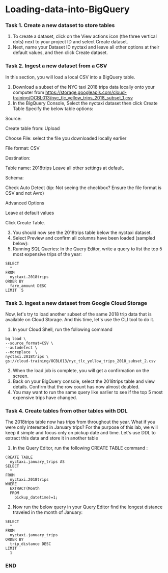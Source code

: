 # Loading-data-into-BigQuery
### Task 1. Create a new dataset to store tables
1. To create a dataset, click on the View actions icon (the three vertical dots) next to your project ID and select Create dataset.
2. Next, name your Dataset ID nyctaxi and leave all other options at their default values, and then click Create dataset.
### Task 2. Ingest a new dataset from a CSV
In this section, you will load a local CSV into a BigQuery table.
1. Download a subset of the NYC taxi 2018 trips data locally onto your computer from https://storage.googleapis.com/cloud-training/OCBL013/nyc_tlc_yellow_trips_2018_subset_1.csv
2. In the BigQuery Console, Select the nyctaxi dataset then click Create Table
Specify the below table options:

Source:

Create table from: Upload

Choose File: select the file you downloaded locally earlier

File format: CSV

Destination:

Table name: 2018trips Leave all other settings at default.

Schema:

Check Auto Detect (tip: Not seeing the checkbox? Ensure the file format is CSV and not Avro)

Advanced Options

Leave at default values

Click Create Table.

3. You should now see the 2018trips table below the nyctaxi dataset.
4. Select Preview and confirm all columns have been loaded (sampled below):
5. Running SQL Queries:
In the Query Editor, write a query to list the top 5 most expensive trips of the year:
```
SELECT
  *
FROM
  nyctaxi.2018trips
ORDER BY
  fare_amount DESC
LIMIT  5
```

   
### Task 3. Ingest a new dataset from Google Cloud Storage
Now, let's try to load another subset of the same 2018 trip data that is available on Cloud Storage. And this time, let's use the CLI tool to do it.
1. In your Cloud Shell, run the following command
```
bq load \
--source_format=CSV \
--autodetect \
--noreplace  \
nyctaxi.2018trips \
gs://cloud-training/OCBL013/nyc_tlc_yellow_trips_2018_subset_2.csv
```
2. When the load job is complete, you will get a confirmation on the screen.
3. Back on your BigQuery console, select the 2018trips table and view details. Confirm that the row count has now almost doubled.
4. You may want to run the same query like earlier to see if the top 5 most expensive trips have changed.
   
### Task 4. Create tables from other tables with DDL
The 2018trips table now has trips from throughout the year. What if you were only interested in January trips? For the purpose of this lab, we will keep it simple and focus only on pickup date and time. Let's use DDL to extract this data and store it in another table
1. In the Query Editor, run the following CREATE TABLE command :
```
CREATE TABLE
  nyctaxi.january_trips AS
SELECT
  *
FROM
  nyctaxi.2018trips
WHERE
  EXTRACT(Month
  FROM
    pickup_datetime)=1;

```
2. Now run the below query in your Query Editor find the longest distance traveled in the month of January:
```
SELECT
  *
FROM
  nyctaxi.january_trips
ORDER BY
  trip_distance DESC
LIMIT
  1

```

### END
